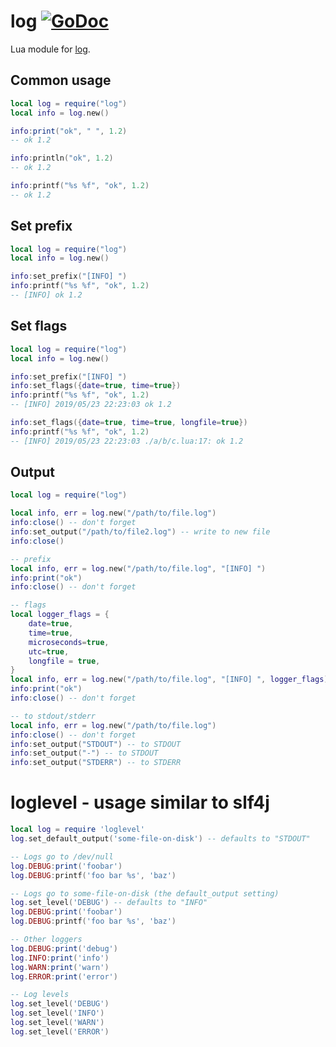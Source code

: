 # log [![GoDoc](https://pkg.go.dev/badge/github.com/luevano/mangal-lua-libs/log.svg)](https://pkg.go.dev/github.com/luevano/mangal-lua-libs/log)

Lua module for [log](https://pkg.go.dev/log).

## Common usage

```lua
local log = require("log")
local info = log.new()

info:print("ok", " ", 1.2)
-- ok 1.2

info:println("ok", 1.2)
-- ok 1.2

info:printf("%s %f", "ok", 1.2)
-- ok 1.2
```

## Set prefix

```lua
local log = require("log")
local info = log.new()

info:set_prefix("[INFO] ")
info:printf("%s %f", "ok", 1.2)
-- [INFO] ok 1.2
```

## Set flags

```lua
local log = require("log")
local info = log.new()

info:set_prefix("[INFO] ")
info:set_flags({date=true, time=true})
info:printf("%s %f", "ok", 1.2)
-- [INFO] 2019/05/23 22:23:03 ok 1.2

info:set_flags({date=true, time=true, longfile=true})
info:printf("%s %f", "ok", 1.2)
-- [INFO] 2019/05/23 22:23:03 ./a/b/c.lua:17: ok 1.2
```


## Output

```lua
local log = require("log")

local info, err = log.new("/path/to/file.log")
info:close() -- don't forget
info:set_output("/path/to/file2.log") -- write to new file
info:close()

-- prefix
local info, err = log.new("/path/to/file.log", "[INFO] ")
info:print("ok")
info:close() -- don't forget

-- flags
local logger_flags = {
    date=true,
    time=true,
    microseconds=true,
    utc=true,
    longfile = true,
}
local info, err = log.new("/path/to/file.log", "[INFO] ", logger_flags)
info:print("ok")
info:close() -- don't forget

-- to stdout/stderr
local info, err = log.new("/path/to/file.log")
info:close() -- don't forget
info:set_output("STDOUT") -- to STDOUT
info:set_output("-") -- to STDOUT
info:set_output("STDERR") -- to STDERR
```

# loglevel - usage similar to slf4j

```lua
local log = require 'loglevel'
log.set_default_output('some-file-on-disk') -- defaults to "STDOUT"

-- Logs go to /dev/null
log.DEBUG:print('foobar')
log.DEBUG:printf('foo bar %s', 'baz')

-- Logs go to some-file-on-disk (the default_output setting)
log.set_level('DEBUG') -- defaults to "INFO"
log.DEBUG:print('foobar')
log.DEBUG:printf('foo bar %s', 'baz')

-- Other loggers
log.DEBUG:print('debug')
log.INFO:print('info')
log.WARN:print('warn')
log.ERROR:print('error')

-- Log levels
log.set_level('DEBUG')
log.set_level('INFO')
log.set_level('WARN')
log.set_level('ERROR')
```
